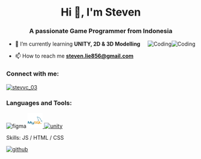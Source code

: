 <h1 align="center">Hi 👋, I'm Steven</h1>
<h3 align="center">A passionate Game Programmer from Indonesia</h3>
<img align= "right" alt="Coding" Width+ "200" src="https://github.com/SteveCun/SteveCun/assets/125948499/da352e98-6be4-4ff9-a83e-db7b52725fb2">
<img align= "right" alt="Coding" Width+ "200" src="https://github.com/SteveCun/SteveCun/assets/125948499/83510f02-4c9c-4585-93cc-8517638c7c53">

- 🌱 I’m currently learning **UNITY, 2D & 3D Modelling**

- 📫 How to reach me **steven.lie856@gmail.com**

<h3 align="left">Connect with me:</h3>
<p align="left">
<a href="https://instagram.com/stevvc_03" target="blank"><img align="center" src="https://raw.githubusercontent.com/rahuldkjain/github-profile-readme-generator/master/src/images/icons/Social/instagram.svg" alt="stevvc_03" height="30" width="40" /></a>
</p>

<h3 align="left">Languages and Tools:</h3>
<p align="href="https://www.figma.com/" target="_blank" rel="noreferrer"> <img src="https://www.vectorlogo.zone/logos/figma/figma-icon.svg" alt="figma" width="40" height="40"/> </a> <a href="https://developer.mozilla.org/en-US/docs/Web/JavaScript" target="_blank" rel="noreferrer"> <a href="https://www.mysql.com/" target="_blank" rel="noreferrer"> <img src="https://raw.githubusercontent.com/devicons/devicon/master/icons/mysql/mysql-original-wordmark.svg" alt="mysql" width="40" height="40"/> </a> <a href="https://unity.com/" target="_blank" rel="noreferrer"> <img src="https://www.vectorlogo.zone/logos/unity3d/unity3d-icon.svg" alt="unity" width="40" height="40"/> </a> </p>

Skills: JS / HTML / CSS


[<img src='https://cdn.jsdelivr.net/npm/simple-icons@3.0.1/icons/github.svg' alt='github' height='40'>](https://github.com/SteveCun)  

